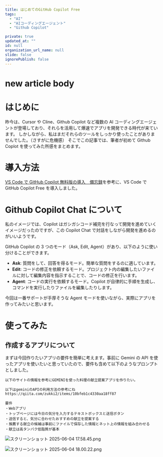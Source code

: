 ```yaml
---
title: はじめてのGitHub Copilot Free
tags:
  - "AI"
  - "AIコーディングエージェント"
  - "Github Copilot"

private: true
updated_at: ""
id: null
organization_url_name: null
slide: false
ignorePublish: false
---
```


# new article body

# はじめに

昨今は、Cursor や Cline、Github Copilot など複数の AI コーディングエージェントが登場しており、それらを活用して爆速でアプリを開発できる時代が来ています。
しかしながら、私はまだそれらのツールをしっかり使ったことがありませんでした。（さすがに危機感）
そこでこの記事では、筆者が初めて Github Coplot を使ってみた所感をまとめます。

# 導入方法

[VS Code で GitHub Copilot 無料版の導入　備忘録](https://zenn.dev/yuta_haruna/articles/fb809e68e6bae5)を参考に、VS Code で GitHub Copilot Free を導入しました。

# Github Copilot Chat について

私のイメージでは、Copilot はガシガシコード補完を行なって開発を進めていくイメージだったのですが、この Copilot Chat で対話をしながら開発を進めるのがいいようです。

GitHub Copilot の 3 つのモード（Ask, Edit, Agent）があり、以下のように使い分けることができます。

- **Ask**: 質問をして、回答を得るモード。簡単な質問をするのに適しています。
- **Edit**: コードの修正を依頼するモード。プロジェクト内の編集したいファイルに対して編集内容を指示することで、コードの修正を行います。
- **Agent**: コードの実行を依頼するモード。Copilot が自律的に手順を生成し、コマンドを実行したりファイルを編集したりします。

今回は一番サポートが手厚そうな Agent モードを使いながら、実際にアプリを作ってみたいと思います。

# 使ってみた

## 作成するアプリについて

まずは今回作りたいアプリの要件を簡単に考えます。事前に Gemini の API を使ったアプリを使いたいと思っていたので、要件も含めて以下のようなプロンプトとしました。

```
以下のサイトの情報を参考にGEMINIを使った料理の献立提案アプリを作りたい。

以下はgeminiのAPIの利用方法の参考にね
https://qiita.com/zukki2/items/10bfeb1c4330aa18ff87

要件
・Webアプリ
・トップページには今日の気分を入力するテキストボックスと送信ボタン
・送信すると、気分に合わせたおすすめの献立を提案する
・推薦する献立の候補は事前にファイルで保存した情報とネット上の情報を組み合わせる
・献立は高タンパク低脂質が基本
```

![スクリーンショット 2025-06-04 17.58.45.png](https://qiita-image-store.s3.ap-northeast-1.amazonaws.com/0/1665105/bca0d70a-98f0-4228-8770-37a5fcf86b00.png)

![スクリーンショット 2025-06-04 18.00.22.png](https://qiita-image-store.s3.ap-northeast-1.amazonaws.com/0/1665105/4402a189-939f-4a90-8325-e3bc5da2ca9f.png)
